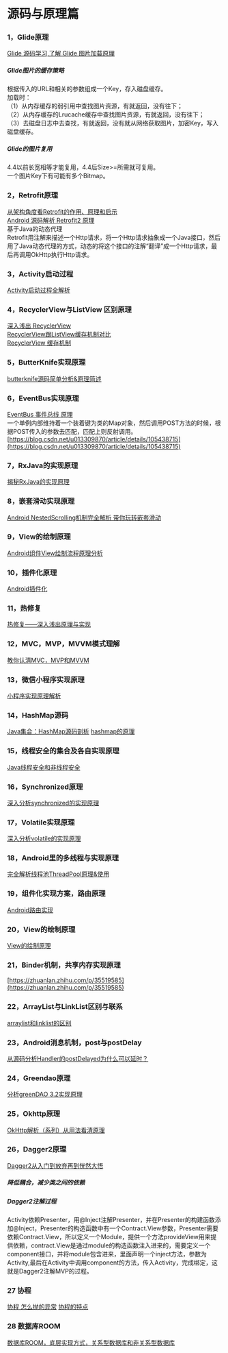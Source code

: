 # 源码与原理篇

### 1，Glide原理  
[Glide 源码学习,了解 Glide 图片加载原理](https://www.jianshu.com/p/9d8aeaa5a329)  
##### Glide图片的缓存策略
根据传入的URL和相关的参数组成一个Key，存入磁盘缓存。  
加载时：  
（1）从内存缓存的弱引用中查找图片资源，有就返回，没有往下；  
（2）从内存缓存的Lrucache缓存中查找图片资源，有就返回，没有往下；  
（3）去磁盘日志中去查找，有就返回，没有就从网络获取图片，加密Key，写入磁盘缓存。  
##### Glide的图片复用  
4.4以前长宽相等才能复用，4.4后Size>=所需就可复用。  
一个图片Key下有可能有多个Bitmap。  
  
  
  
### 2，Retrofit原理
[从架构角度看Retrofit的作用、原理和启示](https://www.aliyun.com/jiaocheng/1322.html)  
[Android 源码解析 Retrofit2 原理](https://blog.csdn.net/jiankeufo/article/details/73186929)  
基于Java的动态代理  
Retrofit用注解来描述一个Http请求，将一个Http请求抽象成一个Java接口，然后用了Java动态代理的方式，动态的将这个接口的注解“翻译”成一个Http请求，最后再调用OkHttp执行Http请求。  
  
  
### 3，Activity启动过程  
[Activity启动过程全解析](https://www.jianshu.com/p/93c66b3f08d6)  
### 4，RecyclerView与ListView 区别原理  
[深入浅出 RecyclerView](https://kymjs.com/code/2016/07/10/01/)  
[RecyclerView跟ListView缓存机制对比](https://www.jianshu.com/p/01f161cb498c)  
[RecyclerView 缓存机制](https://segmentfault.com/a/1190000040421118)
 ### 5，ButterKnife实现原理 
 [butterknife源码简单分析&原理简述](https://www.jianshu.com/p/5cba8a5514cb)  
 ### 6，EventBus实现原理
 [EventBus 事件总线 原理](https://www.cnblogs.com/baiqiantao/p/c9cf7aeef38df7732f0a5a7b462e06c7.html)    
 一个单例内部维持着一个装着键为类的Map对象，然后调用POST方法的时候，根据POST传入的参数去匹配，匹配上则反射调用。  
 [https://blog.csdn.net/u013309870/article/details/105438715](https://blog.csdn.net/u013309870/article/details/105438715)
   
 ### 7，RxJava的实现原理
 [揭秘RxJava的实现原理](https://blog.csdn.net/TellH/article/details/71534704)
 ### 8，嵌套滑动实现原理 
 [Android NestedScrolling机制完全解析 带你玩转嵌套滑动](https://blog.csdn.net/lmj623565791/article/details/52204039)
 ### 9，View的绘制原理 
 [Android组件View绘制流程原理分析](https://www.jianshu.com/p/5ae3356014ed)
 ### 10，插件化原理
 [Android插件化](http://www.cnblogs.com/codingblock/tag/Android%E6%8F%92%E4%BB%B6%E5%8C%96/)
 ### 11，热修复
 [热修复——深入浅出原理与实现](https://www.jianshu.com/p/cb1f0702d59f)
 ### 12，MVC，MVP，MVVM模式理解
 [教你认清MVC，MVP和MVVM](http://zjutkz.net/2016/04/13/%E9%80%89%E6%8B%A9%E6%81%90%E6%83%A7%E7%97%87%E7%9A%84%E7%A6%8F%E9%9F%B3%EF%BC%81%E6%95%99%E4%BD%A0%E8%AE%A4%E6%B8%85MVC%EF%BC%8CMVP%E5%92%8CMVVM/)
 ### 13，微信小程序实现原理 
 [小程序实现原理解析](https://blog.csdn.net/xiangzhihong8/article/details/66521459)
 ### 14，HashMap源码
 [Java集合：HashMap源码剖析](https://www.cnblogs.com/ITtangtang/p/3948406.html)
 [hashmap的原理](https://zhuanlan.zhihu.com/p/127147909)
 ### 15，线程安全的集合及各自实现原理 
 [Java线程安全和非线程安全](https://blog.csdn.net/xiao__gui/article/details/8934832)
 ### 16，Synchronized原理 
 [深入分析synchronized的实现原理](https://blog.csdn.net/chenssy/article/details/54883355)
 ### 17，Volatile实现原理 
 [深入分析volatile的实现原理](https://blog.csdn.net/chenssy/article/details/54930081)
 ### 18，Android里的多线程与实现原理 
 [完全解析线程池ThreadPool原理&使用](https://blog.csdn.net/carson_ho/article/details/80060201)
 ### 19，组件化实现方案，路由原理 
 [Android路由实现](https://blog.csdn.net/qibin0506/article/details/53373412)
 ### 20，View的绘制原理 
 [View的绘制原理](https://www.cnblogs.com/xgjblog/p/4128751.html)
 ### 21，Binder机制，共享内存实现原理 
 [https://zhuanlan.zhihu.com/p/35519585](https://zhuanlan.zhihu.com/p/35519585)
 ### 22，ArrayList与LinkList区别与联系
 [arraylist和linklist的区别](https://worktile.com/kb/ask/38896.html)
 ### 23，Android消息机制，post与postDelay 
 [从源码分析Handler的postDelayed为什么可以延时？](https://blog.csdn.net/u013718120/article/details/53115824)
 ### 24，Greendao原理
 [分析greenDAO 3.2实现原理](https://www.jianshu.com/p/0d3cbe6278fb)
 ### 25，Okhttp原理
 [OkHttp解析（系列）从用法看清原理](https://www.jianshu.com/p/7b29b89cd7b5)
 ### 26，Dagger2原理
 [Dagger2从入门到放弃再到恍然大悟](https://www.jianshu.com/p/39d1df6c877d/)  
 ##### 降低耦合，减少类之间的依赖  
 ##### Dagger2注解过程  
 Activity依赖Presenter，用@Inject注解Presenter，并在Presenter的构建函数添加@Inject，Presenter的构造函数中有一个Contract.View参数，Presenter需要依赖Contract.View，所以定义一个Module，提供一个方法provideView用来提供依赖，contract.View是通过module的构造函数注入进来的，需要定义一个component接口，并将module包含进来，里面声明一个inject方法，参数为Activity,最后在Activity中调用component的方法，传入Activity，完成绑定，这就是Dagger2注解MVP的过程。    
 
 ### 27 协程
 [协程 怎么抛的异常](https://kotlin.liying-cn.net/docs/reference_zh/coroutines/exception-handling.html)
 [协程的特点](https://juejin.cn/post/7012915482646806564)

 ### 28 数据库ROOM
 [数据库ROOM，底层实现方式，关系型数据库和非关系型数据库](https://blog.csdn.net/unreliable_narrator/article/details/124959496)
 
 
 





